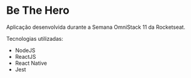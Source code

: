 ﻿# Be The Hero

Aplicação desenvolvida durante a Semana OmniStack 11 da Rocketseat.

Tecnologias utilizadas:
- NodeJS 
- ReactJS 
- React Native 
- Jest
